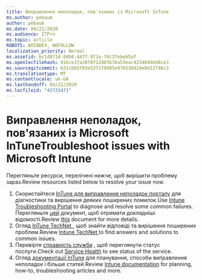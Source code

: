 ```yaml
---
title: Виправлення неполадок, пов'язаних із Microsoft InTune
ms.author: pebaum
author: pebaum
ms.date: 04/21/2020
ms.audience: ITPro
ms.topic: article
ROBOTS: NOINDEX, NOFOLLOW
localization_priority: Normal
ms.assetid: bc1d971d-84b0-447f-971e-7dc37ebeb5af
ms.openlocfilehash: 916ce1fa20f8f12483b76a53eac4234849d48ce3
ms.sourcegitcommit: 631cbb5f03e5371f0995e976536d24e9d13746c3
ms.translationtype: MT
ms.contentlocale: uk-UA
ms.lasthandoff: 04/22/2020
ms.locfileid: "43733471"
---
```

# <a name="troubleshoot-issues-with-microsoft-intune"></a><span data-ttu-id="ebd3d-102">Виправлення неполадок, пов'язаних із Microsoft InTune</span><span class="sxs-lookup"><span data-stu-id="ebd3d-102">Troubleshoot issues with Microsoft Intune</span></span>

<span data-ttu-id="ebd3d-103">Перегляньте ресурси, перелічені нижче, щоб вирішити проблему зараз.</span><span class="sxs-lookup"><span data-stu-id="ebd3d-103">Review resources listed below to resolve your issue now.</span></span>
  
1. <span data-ttu-id="ebd3d-104">Скористайтеся [InTune для виправлення неполадок порталу](https://devicemanagement.microsoft.com/#blade/Microsoft_Intune_DeviceSettings/TroubleshootBlade) для діагностики та вирішення деяких поширених помилок.</span><span class="sxs-lookup"><span data-stu-id="ebd3d-104">Use [Intune Troubleshooting Portal](https://devicemanagement.microsoft.com/#blade/Microsoft_Intune_DeviceSettings/TroubleshootBlade) to diagnose and resolve some common failures.</span></span> <span data-ttu-id="ebd3d-105">Перегляньте [цей](https://docs.microsoft.com/intune/help-desk-operators) документ, щоб отримати докладніші відомості.</span><span class="sxs-lookup"><span data-stu-id="ebd3d-105">Review [this](https://docs.microsoft.com/intune/help-desk-operators) document for more details.</span></span>  
2. <span data-ttu-id="ebd3d-106">Огляд [InTune TechNet ](https://social.technet.microsoft.com/forums/home?forum=microsoftintuneprod), щоб знайти відповіді та вирішення поширених проблем.</span><span class="sxs-lookup"><span data-stu-id="ebd3d-106">Review [Intune TechNet ](https://social.technet.microsoft.com/forums/home?forum=microsoftintuneprod)to find answers and solutions to common issues.</span></span>  
3. <span data-ttu-id="ebd3d-107">Перевірте [справність служби](https://portal.office.com/AdminPortal/Home#/servicehealth) , щоб переглянути статус послуги.</span><span class="sxs-lookup"><span data-stu-id="ebd3d-107">Check out [Service Health](https://portal.office.com/AdminPortal/Home#/servicehealth) to see status of the service.</span></span>   
4. <span data-ttu-id="ebd3d-108">Огляд [документації InTune](https://docs.microsoft.com/intune/) для планування, способи виправлення неполадок і більше статей.</span><span class="sxs-lookup"><span data-stu-id="ebd3d-108">Review [Intune documentation](https://docs.microsoft.com/intune/) for planning, how-to, troubleshooting articles and more.</span></span> 